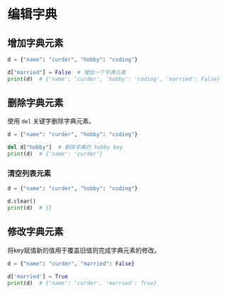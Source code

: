 # 编辑字典

## 增加字典元素

```python {3}
d = {"name": "curder", "hobby": "coding"}

d["married"] = False  # 增加一个字典元素
print(d)  # {'name': 'curder', 'hobby': 'coding', 'married': False}
```

## 删除字典元素

使用 `del` 关键字删除字典元素。

```python {3}
d = {"name": "curder", "hobby": "coding"}

del d["hobby"]  # 删除字典的 hobby key
print(d)  # {'name': 'curder'}
```

### 清空列表元素

```python
d = {"name": "curder", "hobby": "coding"}

d.clear()
print(d)  # {}
```

## 修改字典元素

将key赋值新的值用于覆盖旧值则完成字典元素的修改。

```python
d = {"name": "curder", "married": False}

d['married'] = True
print(d)  # {'name': 'curder', 'married': True}
```

